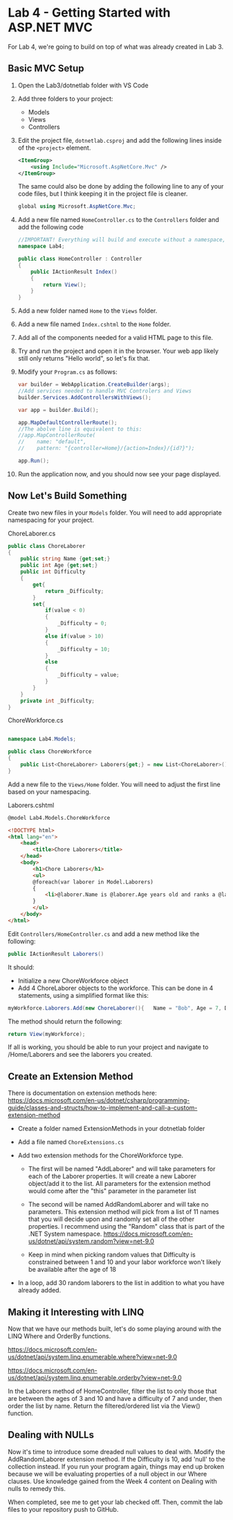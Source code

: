 # Lab 4 - Getting Started with ASP.NET MVC
For Lab 4, we're going to build on top of what was already created in Lab 3.  
## Basic MVC Setup
1. Open the Lab3/dotnetlab folder with VS Code
1. Add three folders to your project:
    - Models
    - Views
    - Controllers

1. Edit the project file, `dotnetlab.csproj` and add the following lines inside of the `<project>` element.
    ```xml
    <ItemGroup>
        <using Include="Microsoft.AspNetCore.Mvc" />
    </ItemGroup>
    ```
    The same could also be done by adding the following line to any of your code files, but I think keeping it in the project file is cleaner.
    ```csharp
    global using Microsoft.AspNetCore.Mvc;
    ```

1. Add a new file named `HomeController.cs` to the `Controllers` folder and add the following code
    ```csharp
    //IMPORTANT! Everything will build and execute without a namespace, but only namespaced controllers will get discovered automatically by ASP.NET
    namespace Lab4;

    public class HomeController : Controller
    {
        public IActionResult Index() 
        {
            return View(); 
        }
    }
    ```
1. Add a new folder named `Home` to the `Views` folder.
1. Add a new file named `Index.cshtml` to the `Home` folder.
1. Add all of the components needed for a valid HTML page to this file.

1. Try and run the project and open it in the browser.  Your web app likely still only returns "Hello world", so let's fix that.

1. Modify your `Program.cs` as follows:
    ```csharp
    var builder = WebApplication.CreateBuilder(args);
    //Add services needed to handle MVC Controlers and Views
    builder.Services.AddControllersWithViews();

    var app = builder.Build();

    app.MapDefaultControllerRoute();
    //The abolve line is equivalent to this:
    //app.MapControllerRoute(
    //    name: "default",
    //    pattern: "{controller=Home}/{action=Index}/{id?}");

    app.Run();
    ```
1. Run the application now, and you should now see your page displayed.

## Now Let's Build Something
Create two new files in your `Models` folder.  You will need to add appropriate namespacing for your project.

ChoreLaborer.cs
```csharp
public class ChoreLaborer
{
    public string Name {get;set;}
    public int Age {get;set;}
    public int Difficulty 
    {
        get{
            return _Difficulty;
        } 
        set{
            if(value < 0)
            {
                _Difficulty = 0;
            }
            else if(value > 10)
            {
                _Difficulty = 10;
            }
            else
            {
                _Difficulty = value;
            }
        }
    }
    private int _Difficulty;
}
```
ChoreWorkforce.cs
```csharp

namespace Lab4.Models;

public class ChoreWorkforce
{
    public List<ChoreLaborer> Laborers{get;} = new List<ChoreLaborer>();
}
```


Add a new file to the `Views/Home` folder.  You will need to adjust the first line based on your namespacing.

Laborers.cshtml
```html
@model Lab4.Models.ChoreWorkforce

<!DOCTYPE html>
<html lang="en">
    <head>
        <title>Chore Laborers</title>
    </head>
    <body>
        <h1>Chore Laborers</h1>
        <ul>
        @foreach(var laborer in Model.Laborers)
        {
            <li>@laborer.Name is @laborer.Age years old and ranks a @laborer.Difficulty on the difficulty scale</li>
        } 
        </ul>
    </body>
</html>
```

Edit `Controllers/HomeController.cs` and add a new method like the following:
```csharp
public IActionResult Laborers()
```

It should:
- Initialize a new ChoreWorkforce object
- Add 4 ChoreLaborer objects to the workforce.  This can be done in 4 statements, using a simplified format like this:
```csharp
myWorkforce.Laborers.Add(new ChoreLaborer(){   Name = "Bob", Age = 7, Difficulty = 5 });
```
The method should return the following:
```csharp
return View(myWorkforce);
```

If all is working, you should be able to run your project and navigate to /Home/Laborers and see the laborers you created.

## Create an Extension Method
There is documentation on extension methods here: https://docs.microsoft.com/en-us/dotnet/csharp/programming-guide/classes-and-structs/how-to-implement-and-call-a-custom-extension-method

- Create a folder named ExtensionMethods in your dotnetlab folder
- Add a file named `ChoreExtensions.cs`
- Add two extension methods for the ChoreWorkforce type.
    - The first will be named "AddLaborer" and will take parameters for each of the Laborer properties. It will create a new Laborer object/add it to the list. All parameters for the extension method would come after the "this" parameter in the parameter list

    - The second will be named AddRandomLaborer and will take no parameters.  This extension method will pick from a list of 11 names that you will decide upon and randomly set all of the other properties.  I recommend using the "Random" class that is part of the .NET System namespace.  https://docs.microsoft.com/en-us/dotnet/api/system.random?view=net-9.0 

    - Keep in mind when picking random values that Difficulty is constrained between 1 and 10 and your labor workforce won't likely be available after the age of 18

- In a loop, add 30 random laborers to the list in addition to what you have already added.

## Making it Interesting with LINQ
Now that we have our methods built, let's do some playing around with the LINQ Where and OrderBy functions. 

https://docs.microsoft.com/en-us/dotnet/api/system.linq.enumerable.where?view=net-9.0

https://docs.microsoft.com/en-us/dotnet/api/system.linq.enumerable.orderby?view=net-9.0

In the Laborers method of HomeController, filter the list to only those that are between the ages of 3 and 10 and have a difficulty of 7 and under, then order the list by name.  Return the filtered/ordered list via the View() function.

## Dealing with NULLs

Now it's time to introduce some dreaded null values to deal with.  Modify the AddRandomLaborer extension method. If the Difficulty is 10, add 'null' to the collection instead.  If you run your program again, things may end up broken because we will be evaluating properties of a null object in our Where clauses.  Use knowledge gained from the Week 4 content on Dealing with nulls to remedy this.




When completed, see me to get your lab checked off.  Then, commit the lab files to your repository push to GitHub.